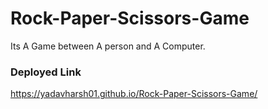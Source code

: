 # Rock-Paper-Scissors-Game

Its A Game between A person and A Computer.
### Deployed Link
   https://yadavharsh01.github.io/Rock-Paper-Scissors-Game/

